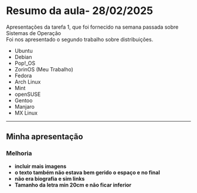 # Resumo da aula- 28/02/2025

Apresentações da tarefa 1, que foi fornecido na semana passada sobre Sistemas de Operação   
Foi nos apresentado o segundo trabalho sobre distribuições.   
- Ubuntu   
- Debian   
- Pop!_OS   
- ZorinOS (Meu Trabalho)    
- Fedora   
- Arch Linux   
- Mint   
- openSUSE   
- Gentoo   
- Manjaro   
- MX Linux   

---

## Minha apresentação
### Melhoria
- **incluir mais imagens** 
- **o texto também não estava bem gerido o espaço e no final** 
- **não era biografia e sim links**
- **Tamanho da letra min 20cm e não ficar inferior**
